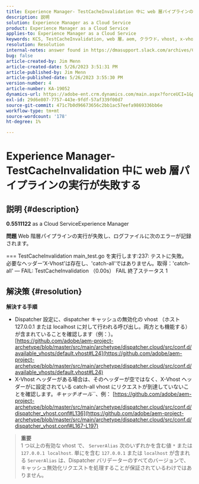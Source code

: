 ```yaml
---
title: Experience Manager- TestCacheInvalidation 中に web 層パイプラインの実行が失敗する
description: 説明
solution: Experience Manager as a Cloud Service
product: Experience Manager as a Cloud Service
applies-to: Experience Manager as a Cloud Service
keywords: KCS, TestCacheInvalidation, web 層，aem, クラウド，vhost, x-vhost, トラブルシューティング，Experience Manager, パイプラインの実行に失敗，失敗
resolution: Resolution
internal-notes: answer found in https://dmasupport.slack.com/archives/C013SBSHPKK/p1645102872540889?thread_ts=1645102277.855389&cid=C013SBSHPKK
bug: false
article-created-by: Jim Menn
article-created-date: 5/26/2023 3:51:31 PM
article-published-by: Jim Menn
article-published-date: 5/26/2023 3:55:30 PM
version-number: 4
article-number: KA-19052
dynamics-url: https://adobe-ent.crm.dynamics.com/main.aspx?forceUCI=1&pagetype=entityrecord&etn=knowledgearticle&id=7a6df82b-ddfb-ed11-8849-6045bd006e5a
exl-id: 29d6e807-7757-443e-9fdf-57af339f00d7
source-git-commit: 471c7b0d96673656c2bb1ac57eefa9869336bb6e
workflow-type: tm+mt
source-wordcount: '178'
ht-degree: 1%

---
```


# Experience Manager- TestCacheInvalidation 中に web 層パイプラインの実行が失敗する

## 説明 {#description}


<b>0.5511122</b>
as a Cloud ServiceExperience Manager

<b>問題</b>
Web 階層パイプラインの実行が失敗し、ログファイルに次のエラーが記録されます。

=== TestCacheInvalidation main_test.go を実行します:237: テストに失敗。 必要なヘッダー&#39;X-Vhost&#39;は存在し、&#39;catch-all&#39;ではありません。取得：&#39;catch-all&#39; — FAIL: TestCacheInvalidation （0.00s） FAIL 終了ステータス 1


## 解決策 {#resolution}

<b>解決する手順</b>

- Dispatcher 設定に、dispatcher キャッシュの無効化の vhost （ホスト 127.0.0.1 または localhost に対して行われる呼び出し。両方とも機能する）が含まれていることを確認します（例：）。 [https://github.com/adobe/aem-project-archetype/blob/master/src/main/archetype/dispatcher.cloud/src/conf.d/available_vhosts/default.vhost#L24](https://github.com/adobe/aem-project-archetype/blob/master/src/main/archetype/dispatcher.cloud/src/conf.d/available_vhosts/default.vhost#L24)
- X-Vhost ヘッダーがある場合は、そのヘッダーが空ではなく、X-Vhost ヘッダーがに設定されている catch-all vhost にリクエストが到達していないことを確認します。*キャッチオール*``、例： [https://github.com/adobe/aem-project-archetype/blob/master/src/main/archetype/dispatcher.cloud/src/conf.d/dispatcher_vhost.conf#L136](https://github.com/adobe/aem-project-archetype/blob/master/src/main/archetype/dispatcher.cloud/src/conf.d/dispatcher_vhost.conf#L167-L197)

> **重要**\
> 1 つ以上の有効な vhost で、 `ServerAlias` 次のいずれかを含む値 `*` または `127.0.0.1 localhost`. 単にを含む `127.0.0.1` または `localhost` が含まれる `ServerAlias` は、Dispatcher バリデーターのすべてのバージョンで、キャッシュ無効化リクエストを処理することが保証されているわけではありません。
